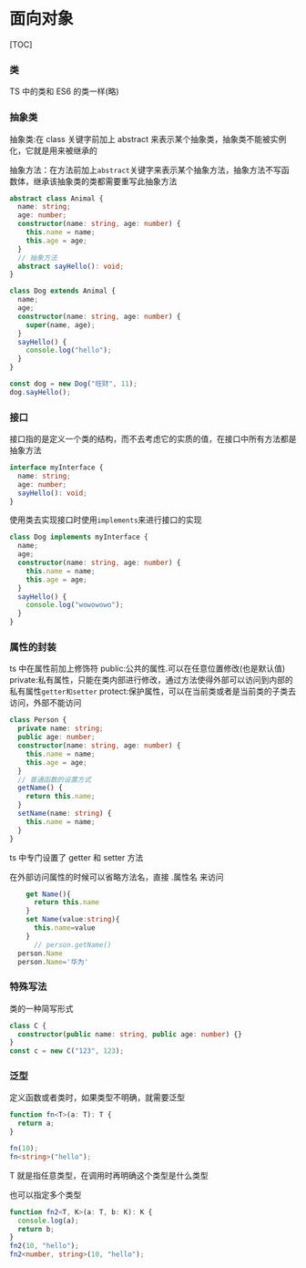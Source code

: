 # 面向对象

[TOC]

### 类

TS 中的类和 ES6 的类一样(略)

### 抽象类

抽象类:在 class 关键字前加上 abstract 来表示某个抽象类，抽象类不能被实例化，它就是用来被继承的

抽象方法：在方法前加上`abstract`关键字来表示某个抽象方法，抽象方法不写函数体，继承该抽象类的类都需要重写此抽象方法

```ts
abstract class Animal {
  name: string;
  age: number;
  constructor(name: string, age: number) {
    this.name = name;
    this.age = age;
  }
  // 抽象方法
  abstract sayHello(): void;
}

class Dog extends Animal {
  name;
  age;
  constructor(name: string, age: number) {
    super(name, age);
  }
  sayHello() {
    console.log("hello");
  }
}

const dog = new Dog("旺财", 11);
dog.sayHello();
```

### 接口

接口指的是定义一个类的结构，而不去考虑它的实质的值，在接口中所有方法都是抽象方法

```ts
interface myInterface {
  name: string;
  age: number;
  sayHello(): void;
}
```

使用类去实现接口时使用`implements`来进行接口的实现

```ts
class Dog implements myInterface {
  name;
  age;
  constructor(name: string, age: number) {
    this.name = name;
    this.age = age;
  }
  sayHello() {
    console.log("wowowowo");
  }
}
```

### 属性的封装

ts 中在属性前加上修饰符
public:公共的属性.可以在任意位置修改(也是默认值)
private:私有属性，只能在类内部进行修改，通过方法使得外部可以访问到内部的私有属性`getter和setter`
protect:保护属性，可以在当前类或者是当前类的子类去访问，外部不能访问

```ts
class Person {
  private name: string;
  public age: number;
  constructor(name: string, age: number) {
    this.name = name;
    this.age = age;
  }
  // 普通函数的设置方式
  getName() {
    return this.name;
  }
  setName(name: string) {
    this.name = name;
  }
}
```

ts 中专门设置了 getter 和 setter 方法

在外部访问属性的时候可以省略方法名，直接 .属性名 来访问

```ts
    get Name(){
      return this.name
    }
    set Name(value:string){
      this.name=value
    }
      // person.getName()
  person.Name
  person.Name='华为'
```

### 特殊写法

类的一种简写形式

```ts
class C {
  constructor(public name: string, public age: number) {}
}
const c = new C("123", 123);
```

### 泛型

定义函数或者类时，如果类型不明确，就需要泛型

```ts
function fn<T>(a: T): T {
  return a;
}

fn(10);
fn<string>("hello");
```

T 就是指任意类型，在调用时再明确这个类型是什么类型

也可以指定多个类型

```ts
function fn2<T, K>(a: T, b: K): K {
  console.log(a);
  return b;
}
fn2(10, "hello");
fn2<number, string>(10, "hello");
```
 